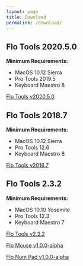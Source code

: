 ```yaml
---
layout: page
title: Download
permalink: /download/
---
```



## Flo Tools 2020.5.0
**Minimum Requirements:**

* MacOS 10.12 Sierra
* Pro Tools 2019.5
* Keyboard Maestro 8

<a href="https://github.com/flotools/flotools/releases/download/v2020.5.0/Flo.Tools.v2020.5.0.zip" onclick="trackLink('Flo Tools 2020.5.0', 'Download', 'https://github.com/flotools/flotools/releases/download/v2020.5.0/Flo.Tools.v2020.5.0.zip'); return false;">Flo Tools v2020.5.0</a>

## Flo Tools 2018.7
**Minimum Requirements:**

* MacOS 10.12 Sierra
* Pro Tools 12.6
* Keyboard Maestro 8

<a href="https://github.com/flotools/flotools/archive/v2018.7.zip" onclick="trackLink('Flo Tools 2018.7', 'Download', 'https://github.com/flotools/flotools/archive/v2018.7.zip'); return false;">Flo Tools v2018.7</a>

## Flo Tools 2.3.2
**Minimum Requirements:**

* MacOS 10.10 Yosemite
* Pro Tools 12.3
* Keyboard Maestro 7

<a href="https://github.com/flotools/flotools/archive/v2.3.2.zip" onclick="trackLink('Flo Tools 2.3.2', 'Download', 'https://github.com/flotools/flotools/archive/v2.3.2.zip'); return false;">Flo Tools v2.3.2</a>

<a href="https://github.com/flotools/Flo-Mouse/archive/v1.0.0-alpha.zip" onclick="trackLink('Flo Mouse 1.0.0-alpha', 'Download', 'https://github.com/flotools/Flo-Mouse/archive/v1.0.0-alpha.zip'); return false;">Flo Mouse v1.0.0-alpha</a>

<a href="https://github.com/flotools/Flo-Num-Pad/archive/v1.0.0-alpha.zip" onclick="trackLink('Flo Num Pad 1.0.0-alpha', 'Download', 'https://github.com/flotools/Flo-Num-Pad/archive/v1.0.0-alpha.zip'); return false;">Flo Num Pad v1.0.0-alpha</a>